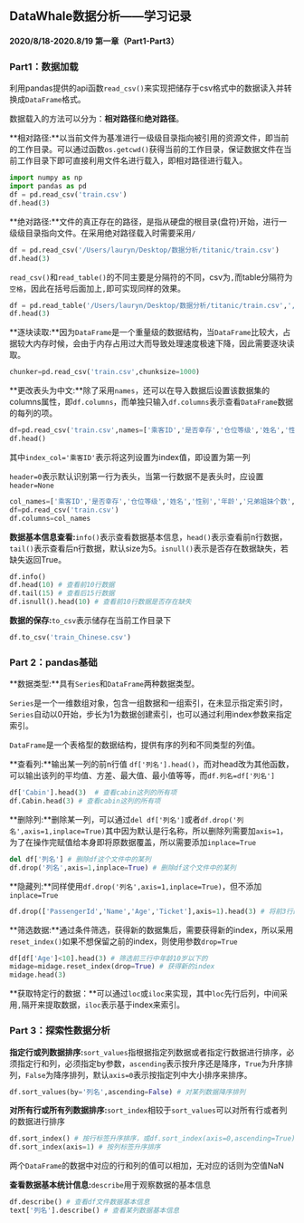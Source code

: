 

## DataWhale数据分析——学习记录

#### 2020/8/18-2020.8/19  第一章（Part1-Part3）



### Part1：数据加载

利用pandas提供的api函数`read_csv()`来实现把储存于csv格式中的数据读入并转换成`DataFrame`格式。

数据载入的方法可以分为：**相对路径**和**绝对路径**。

**相对路径:**以当前文件为基准进行一级级目录指向被引用的资源文件，即当前的工作目录。可以通过函数`os.getcwd()`获得当前的工作目录，保证数据文件在当前工作目录下即可直接利用文件名进行载入，即相对路径进行载入。

```python
import numpy as np
import pandas as pd
df = pd.read_csv('train.csv')
df.head(3)
```

**绝对路径:**文件的真正存在的路径，是指从硬盘的根目录(盘符)开始，进行一级级目录指向文件。在采用绝对路径载入时需要采用`/`

```python
df = pd.read_csv('/Users/lauryn/Desktop/数据分析/titanic/train.csv')
df.head(3)
```

`read_csv()`和`read_table()`的不同主要是分隔符的不同，csv为`,`而table分隔符为`空格`，因此在括号后面加上`,`即可实现同样的效果。

```python
df = pd.read_table('/Users/lauryn/Desktop/数据分析/titanic/train.csv',',')
df.head(3)
```

**逐块读取:**因为`DataFrame`是一个重量级的数据结构，当`DataFrame`比较大，占据较大内存时候，会由于内存占用过大而导致处理速度极速下降，因此需要逐块读取。

```python
chunker=pd.read_csv('train.csv',chunksize=1000)
```

**更改表头为中文:**除了采用`names`，还可以在导入数据后设置该数据集的columns属性，即`df.columns`，而单独只输入`df.columns`表示查看`DataFrame`数据的每列的项。

```python
df=pd.read_csv('train.csv',names=['乘客ID','是否幸存','仓位等级','姓名','性别','年龄','兄弟姐妹个数','父母子女个数','船票信息','票价','客舱','登船港口'],index_col='乘客ID',header=0)
df.head()
```

其中`index_col='乘客ID'`表示将这列设置为index值，即设置为第一列

`header=0`表示默认识别第一行为表头，当第一行数据不是表头时，应设置`header=None`

```python
col_names=['乘客ID','是否幸存','仓位等级','姓名','性别','年龄','兄弟姐妹个数','父母子女个数','船票信息','票价','客舱','登船港口']
df=pd.read_csv('train.csv')
df.columns=col_names
```

**数据基本信息查看:**`info()`表示查看数据基本信息，`head()`表示查看前n行数据，`tail()`表示查看后n行数据，默认size为5。`isnull()`表示是否存在数据缺失，若缺失返回True。

```python
df.info()
df.head(10) # 查看前10行数据
df.tail(15) # 查看后15行数据
df.isnull().head(10) # 查看前10行数据是否存在缺失
```

**数据的保存:**`to_csv`表示储存在当前工作目录下

```python
df.to_csv('train_Chinese.csv')
```

### Part 2：pandas基础

**数据类型:**具有`Series`和`DataFrame`两种数据类型。

`Series`是一个一维数组对象，包含一组数据和一组索引，在未显示指定索引时，`Series`自动以0开始，步长为1为数据创建索引，也可以通过利用index参数来指定索引。

`DataFrame`是一个表格型的数据结构，提供有序的列和不同类型的列值。

**查看列:**输出某一列的前n行值 `df['列名'].head()`，而对head改为其他函数，可以输出该列的平均值、方差、最大值、最小值等等，而`df.列名=df['列名']`

```python
df['Cabin'].head(3)  # 查看cabin这列的所有项
df.Cabin.head(3) # 查看cabin这列的所有项
```

**删除列:**删除某一列，可以通过`del df['列名']`或者`df.drop('列名',axis=1,inplace=True)`其中因为默认是行名称，所以删除列需要加`axis=1`，为了在操作完赋值给本身即将原数据覆盖，所以需要添加`inplace=True`

```python
del df['列名'] # 删除df这个文件中的某列
df.drop('列名',axis=1,inplace=True) # 删除df这个文件中的某列
```

**隐藏列:**同样使用`df.drop('列名',axis=1,inplace=True)`，但不添加`inplace=True`

```python
df.drop(['PassengerId','Name','Age','Ticket'],axis=1).head(3) # 将前3行的其中4列隐藏
```

**筛选数据:**通过条件筛选，获得新的数据集后，需要获得新的index，所以采用`reset_index()`如果不想保留之前的index，则使用参数`drop=True`

```python
df[df['Age']<10].head(3) # 筛选前三行中年龄10岁以下的
midage=midage.reset_index(drop=True) # 获得新的index
midage.head(3)
```

**获取特定行的数据：**可以通过`loc`或`iloc`来实现，其中`loc`先行后列，中间采用`,`隔开来提取数据，`iloc`表示基于index来索引。

### Part 3：探索性数据分析

**指定行或列数据排序:**`sort_values`指根据指定列数据或者指定行数据进行排序，必须指定行和列，必须指定by参数，`ascending`表示按升序还是降序，`True`为升序排列，`False`为降序排列，默认`axis=0`表示按指定列中大小排序来排序。

```python
df.sort_values(by='列名',ascending=False) # 对某列数据降序排列
```

**对所有行或所有列数据排序:**`sort_index`相较于`sort_values`可以对所有行或者列的数据进行排序

```python
df.sort_index() # 按行标签升序排序，或df.sort_index(axis=0,ascending=True)
df.sort_index(axis=1) # 按列标签升序排序
```

两个`DataFrame`的数据中对应的行和列的值可以相加，无对应的话则为空值NaN

**查看数据基本统计信息:**`describe`用于观察数据的基本信息

```python
df.describe() # 查看df文件数据基本信息
text['列名'].describe() # 查看某列数据基本信息
```

